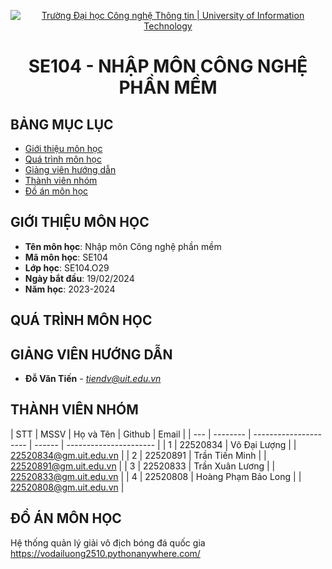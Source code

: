 <p align="center">
  <a href="https://www.uit.edu.vn/" title="Trường Đại học Công nghệ Thông tin" style="border: 5;">
    <img src="https://i.imgur.com/WmMnSRt.png" alt="Trường Đại học Công nghệ Thông tin | University of Information Technology">
  </a>
</p>

<!-- Title -->
<h1 align="center"><b>SE104 - NHẬP MÔN CÔNG NGHỆ PHẦN MỀM</b></h1>



## BẢNG MỤC LỤC
* [ Giới thiệu môn học](#gioithieumonhoc)
* [Quá trình môn học](#quatrinh)
* [ Giảng viên hướng dẫn](#giangvien)
* [ Thành viên nhóm](#thanhvien)
* [ Đồ án môn học](#doan)
## GIỚI THIỆU MÔN HỌC
<a name="gioithieumonhoc"></a>
* **Tên môn học**: Nhập môn Công nghệ phần mềm
* **Mã môn học**: SE104
* **Lớp học**: SE104.O29
* **Ngày bắt đầu**: 19/02/2024
* **Năm học**: 2023-2024
## QUÁ TRÌNH MÔN HỌC
<a name ="quatrinh"></a>
## GIẢNG VIÊN HƯỚNG DẪN
<a name="giangvien"></a>
* **Đỗ Văn Tiến** - *tiendv@uit.edu.vn*

## THÀNH VIÊN NHÓM
<a name="thanhvien"></a>
| STT | MSSV     | Họ và Tên            | Github | Email                  |
| --- | -------- | --------------------- | ------ | ---------------------- |
| 1   | 22520834 | Võ Đại Lượng         |        | 22520834@gm.uit.edu.vn |
| 2   | 22520891 | Trần Tiến Minh       |        | 22520891@gm.uit.edu.vn |
| 3   | 22520833 | Trần Xuân Lương      |        | 22520833@gm.uit.edu.vn |
| 4   | 22520808 | Hoàng Phạm Bảo Long |        | 22520808@gm.uit.edu.vn |

## ĐỒ ÁN MÔN HỌC
<a name="doan">Hệ thống quản lý giải vô địch bóng đá quốc gia</a>
https://vodailuong2510.pythonanywhere.com/

